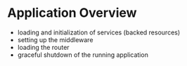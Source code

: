 # Application Overview

- loading and initialization of services (backed resources)
- setting up the middleware
- loading the router
- graceful shutdown of the running application